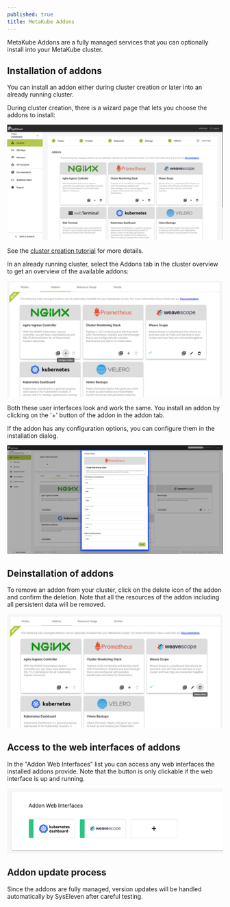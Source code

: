 ```yaml
---
published: true
title: MetaKube Addons
---
```


MetaKube Addons are a fully managed services that you can optionally install into your MetaKube cluster.

## Installation of addons

You can install an addon either during cluster creation or later into an already running cluster.

During cluster creation, there is a wizard page that lets you choose the addons to install:

![Install addon during cluster creation](../04.tutorials/02.create-a-cluster/image_cluster-settings_04.png)

See the [cluster creation tutorial](../04.tutorials/02.create-a-cluster/default.en.md) for more details.

In an already running cluster, select the Addons tab in the cluster overview to get an overview of the available addons:

![Install addon into a runnin cluster](install-addon.png)

Both these user interfaces look and work the same. You install an addon by clicking on the '+' button of the addon in the addon tab.

If the addon has any configuration options, you can configure them in the installation dialog.

![Configure addon](addon-config.png)

## Deinstallation of addons

To remove an addon from your cluster, click on the delete icon of the addon and confirm the deletion. Note that all the resources of the addon including all persistent data will be removed.

![Deinstall addon](delete-addon.png)

## Access to the web interfaces of addons

In the "Addon Web Interfaces" list you can access any web interfaces the installed addons provide. Note that the button is only clickable if the web interface is up and running.

![Web interfaces](web-interfaces.png)

## Addon update process

Since the addons are fully managed, version updates will be handled automatically by SysEleven after careful testing.
